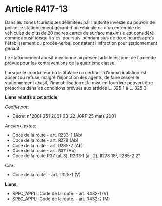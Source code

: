 # Article R417-13

Dans les zones touristiques délimitées par l'autorité investie du pouvoir de police, le stationnement gênant d'un véhicule ou
d'un ensemble de véhicules de plus de 20 mètres carrés de surface maximale est considéré comme abusif lorsqu'il s'est
poursuivi pendant plus de deux heures après l'établissement du procès-verbal constatant l'infraction pour stationnement
gênant. 

Le stationnement abusif mentionné au présent article est puni de l'amende prévue pour les contraventions de la quatrième
classe. 

Lorsque le conducteur ou le titulaire du certificat d'immatriculation est absent ou refuse, malgré l'injonction des agents,
de faire cesser le stationnement abusif, l'immobilisation et la mise en fourrière peuvent être prescrites dans les conditions
prévues aux articles L. 325-1 à L. 325-3.

**Liens relatifs à cet article**

_Codifié par_:

  - Décret n°2001-251 2001-03-22 JORF 25 mars 2001

_Anciens textes_:

  - Code de la route - art. R233-1 (Ab)
  - Code de la route - art. R278 (Ab)
  - Code de la route - art. R285-2 (Ab)
  - Code de la route - art. R37 (Ab)
  - Code de la route R37 (al. 3), R233-1 (al. 2), R278 18°, R285-2 2°

_Cite_:

  - Code de la route. - art. L325-1 (V)

**Liens**:

  - SPEC_APPLI: Code de la route. - art. R432-1 (V)
  - SPEC_APPLI: Code de la route. - art. R432-2 (M)
